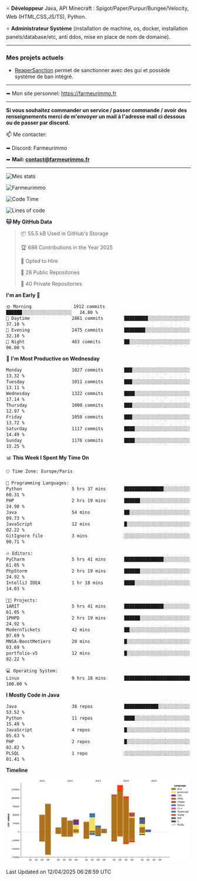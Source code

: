 ⭐ **Développeur** Java, API Minecraft : Spigot/Paper/Purpur/Bungee/Velocity, Web (HTML,CSS,JS/TS), Python.

⭐ **Administrateur Système** (installation de machine, os, docker, installation panels/database/etc, anti ddos, mise en place de nom de domaine).

---

### Mes projets actuels
- [ReaperSanction](https://www.spigotmc.org/resources/reapersanction.89580/) permet de sanctionner avec des gui et possède système de ban intégré.

---

➥ Mon site personnel: https://farmeurimmo.fr

---

**Si vous souhaitez commander un service / passer commande / avoir des renseignements merci de m'envoyer un mail à l'adresse mail ci dessous ou de passer par discord.**

📫 Me contacter:
 
   ➥ Discord: Farmeurimmo
   
   ➥ **Mail: contact@farmeurimmo.fr**

---

![Mes stats](https://github-readme-stats.farmeurimmo.fr/api?username=Farmeurimmo&count_private=true&show_icons=true&theme=radical)

<img src="https://komarev.com/ghpvc/?username=Farmeurimmo" alt="Farmeurimmo" />

<!--START_SECTION:waka-->
![Code Time](http://img.shields.io/badge/Code%20Time-1%2C963%20hrs%2053%20mins-blue)

![Lines of code](https://img.shields.io/badge/From%20Hello%20World%20I%27ve%20Written-829.6%20thousand%20lines%20of%20code-blue)

**🐱 My GitHub Data** 

> 📦 55.5 kB Used in GitHub's Storage 
 > 
> 🏆 688 Contributions in the Year 2025
 > 
> 💼 Opted to Hire
 > 
> 📜 28 Public Repositories 
 > 
> 🔑 40 Private Repositories 
 > 
**I'm an Early 🐤** 

```text
🌞 Morning                1912 commits        ██████░░░░░░░░░░░░░░░░░░░   24.80 % 
🌆 Daytime                2861 commits        █████████░░░░░░░░░░░░░░░░   37.10 % 
🌃 Evening                2475 commits        ████████░░░░░░░░░░░░░░░░░   32.10 % 
🌙 Night                  463 commits         ██░░░░░░░░░░░░░░░░░░░░░░░   06.00 % 
```
📅 **I'm Most Productive on Wednesday** 

```text
Monday                   1027 commits        ███░░░░░░░░░░░░░░░░░░░░░░   13.32 % 
Tuesday                  1011 commits        ███░░░░░░░░░░░░░░░░░░░░░░   13.11 % 
Wednesday                1322 commits        ████░░░░░░░░░░░░░░░░░░░░░   17.14 % 
Thursday                 1000 commits        ███░░░░░░░░░░░░░░░░░░░░░░   12.97 % 
Friday                   1058 commits        ███░░░░░░░░░░░░░░░░░░░░░░   13.72 % 
Saturday                 1117 commits        ████░░░░░░░░░░░░░░░░░░░░░   14.49 % 
Sunday                   1176 commits        ████░░░░░░░░░░░░░░░░░░░░░   15.25 % 
```


📊 **This Week I Spent My Time On** 

```text
🕑︎ Time Zone: Europe/Paris

💬 Programming Languages: 
Python                   5 hrs 37 mins       ███████████████░░░░░░░░░░   60.31 % 
PHP                      2 hrs 19 mins       ██████░░░░░░░░░░░░░░░░░░░   24.90 % 
Java                     54 mins             ██░░░░░░░░░░░░░░░░░░░░░░░   09.73 % 
JavaScript               12 mins             █░░░░░░░░░░░░░░░░░░░░░░░░   02.22 % 
GitIgnore file           3 mins              ░░░░░░░░░░░░░░░░░░░░░░░░░   00.71 % 

🔥 Editors: 
PyCharm                  5 hrs 41 mins       ███████████████░░░░░░░░░░   61.05 % 
PhpStorm                 2 hrs 19 mins       ██████░░░░░░░░░░░░░░░░░░░   24.92 % 
IntelliJ IDEA            1 hr 18 mins        ████░░░░░░░░░░░░░░░░░░░░░   14.03 % 

🐱‍💻 Projects: 
1ARIT                    5 hrs 41 mins       ███████████████░░░░░░░░░░   61.05 % 
1PHPD                    2 hrs 19 mins       ██████░░░░░░░░░░░░░░░░░░░   24.92 % 
ModernTickets            42 mins             ██░░░░░░░░░░░░░░░░░░░░░░░   07.69 % 
MNSA-BoostMetiers        20 mins             █░░░░░░░░░░░░░░░░░░░░░░░░   03.69 % 
portfolio-v5             12 mins             █░░░░░░░░░░░░░░░░░░░░░░░░   02.22 % 

💻 Operating System: 
Linux                    9 hrs 18 mins       █████████████████████████   100.00 % 
```

**I Mostly Code in Java** 

```text
Java                     38 repos            █████████████░░░░░░░░░░░░   53.52 % 
Python                   11 repos            ████░░░░░░░░░░░░░░░░░░░░░   15.49 % 
JavaScript               4 repos             █░░░░░░░░░░░░░░░░░░░░░░░░   05.63 % 
PHP                      2 repos             █░░░░░░░░░░░░░░░░░░░░░░░░   02.82 % 
PLSQL                    1 repo              ░░░░░░░░░░░░░░░░░░░░░░░░░   01.41 % 
```



**Timeline**

![Lines of Code chart](https://raw.githubusercontent.com/Farmeurimmo/Farmeurimmo/main/assets/bar_graph.png)


 Last Updated on 12/04/2025 06:28:59 UTC
<!--END_SECTION:waka-->
